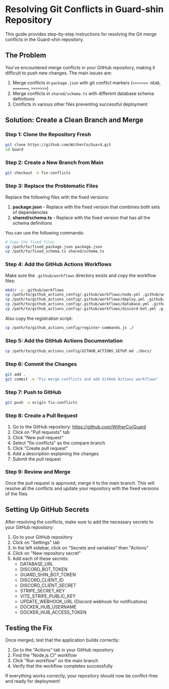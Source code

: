 # Resolving Git Conflicts in Guard-shin Repository

This guide provides step-by-step instructions for resolving the Git merge conflicts in the Guard-shin repository.

## The Problem

You've encountered merge conflicts in your GitHub repository, making it difficult to push new changes. The main issues are:

1. Merge conflicts in `package.json` with git conflict markers (`<<<<<<< HEAD`, `=======`, `>>>>>>>`)
2. Merge conflicts in `shared/schema.ts` with different database schema definitions
3. Conflicts in various other files preventing successful deployment

## Solution: Create a Clean Branch and Merge

### Step 1: Clone the Repository Fresh

```bash
git clone https://github.com/WitherCo/Guard.git
cd Guard
```

### Step 2: Create a New Branch from Main

```bash
git checkout -b fix-conflicts
```

### Step 3: Replace the Problematic Files

Replace the following files with the fixed versions:

1. **package.json** - Replace with the fixed version that combines both sets of dependencies
2. **shared/schema.ts** - Replace with the fixed version that has all the schema definitions

You can use the following commands:

```bash
# Copy the fixed files
cp /path/to/fixed_package.json package.json
cp /path/to/fixed_schema.ts shared/schema.ts
```

### Step 4: Add the GitHub Actions Workflows

Make sure the `.github/workflows` directory exists and copy the workflow files:

```bash
mkdir -p .github/workflows
cp /path/to/github_actions_config/.github/workflows/node.yml .github/workflows/
cp /path/to/github_actions_config/.github/workflows/deploy.yml .github/workflows/
cp /path/to/github_actions_config/.github/workflows/database.yml .github/workflows/
cp /path/to/github_actions_config/.github/workflows/discord-bot.yml .github/workflows/
```

Also copy the registration script:

```bash
cp /path/to/github_actions_config/register-commands.js ./
```

### Step 5: Add the GitHub Actions Documentation

```bash
cp /path/to/github_actions_config/GITHUB_ACTIONS_SETUP.md ./docs/
```

### Step 6: Commit the Changes

```bash
git add .
git commit -m "Fix merge conflicts and add GitHub Actions workflows"
```

### Step 7: Push to GitHub

```bash
git push -u origin fix-conflicts
```

### Step 8: Create a Pull Request

1. Go to the GitHub repository: https://github.com/WitherCo/Guard
2. Click on "Pull requests" tab
3. Click "New pull request"
4. Select "fix-conflicts" as the compare branch
5. Click "Create pull request"
6. Add a description explaining the changes
7. Submit the pull request

### Step 9: Review and Merge

Once the pull request is approved, merge it to the main branch. This will resolve all the conflicts and update your repository with the fixed versions of the files.

## Setting Up GitHub Secrets

After resolving the conflicts, make sure to add the necessary secrets to your GitHub repository:

1. Go to your GitHub repository
2. Click on "Settings" tab
3. In the left sidebar, click on "Secrets and variables" then "Actions"
4. Click on "New repository secret"
5. Add each of these secrets:
   - DATABASE_URL
   - DISCORD_BOT_TOKEN
   - GUARD_SHIN_BOT_TOKEN
   - DISCORD_CLIENT_ID
   - DISCORD_CLIENT_SECRET
   - STRIPE_SECRET_KEY
   - VITE_STRIPE_PUBLIC_KEY
   - UPDATE_WEBHOOK_URL (Discord webhook for notifications)
   - DOCKER_HUB_USERNAME
   - DOCKER_HUB_ACCESS_TOKEN

## Testing the Fix

Once merged, test that the application builds correctly:

1. Go to the "Actions" tab in your GitHub repository
2. Find the "Node.js CI" workflow
3. Click "Run workflow" on the main branch
4. Verify that the workflow completes successfully

If everything works correctly, your repository should now be conflict-free and ready for deployment!